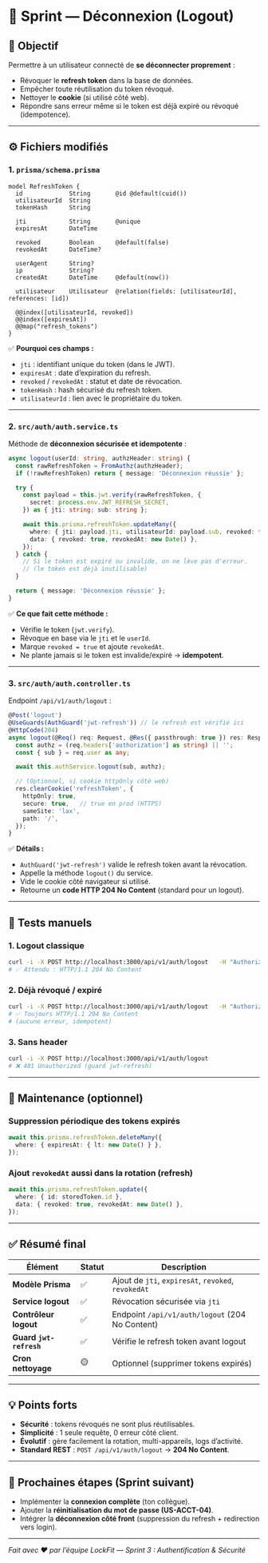 # 🔐 Sprint — Déconnexion (Logout)

## 🎯 Objectif
Permettre à un utilisateur connecté de **se déconnecter proprement** :
- Révoquer le **refresh token** dans la base de données.
- Empêcher toute réutilisation du token révoqué.
- Nettoyer le **cookie** (si utilisé côté web).
- Répondre sans erreur même si le token est déjà expiré ou révoqué (idempotence).

---

## ⚙️ Fichiers modifiés

### 1. `prisma/schema.prisma`

```prisma
model RefreshToken {
  id             String       @id @default(cuid())
  utilisateurId  String
  tokenHash      String

  jti            String       @unique
  expiresAt      DateTime

  revoked        Boolean      @default(false)
  revokedAt      DateTime?

  userAgent      String?
  ip             String?
  createdAt      DateTime     @default(now())

  utilisateur    Utilisateur  @relation(fields: [utilisateurId], references: [id])

  @@index([utilisateurId, revoked])
  @@index([expiresAt])
  @@map("refresh_tokens")
}
```

✅ **Pourquoi ces champs :**
- `jti` : identifiant unique du token (dans le JWT).
- `expiresAt` : date d’expiration du refresh.
- `revoked` / `revokedAt` : statut et date de révocation.
- `tokenHash` : hash sécurisé du refresh token.
- `utilisateurId` : lien avec le propriétaire du token.

---

### 2. `src/auth/auth.service.ts`

Méthode de **déconnexion sécurisée et idempotente** :

```ts
async logout(userId: string, authzHeader: string) {
  const rawRefreshToken = FromAuthz(authzHeader);
  if (!rawRefreshToken) return { message: 'Déconnexion réussie' };

  try {
    const payload = this.jwt.verify(rawRefreshToken, {
      secret: process.env.JWT_REFRESH_SECRET,
    }) as { jti: string; sub: string };

    await this.prisma.refreshToken.updateMany({
      where: { jti: payload.jti, utilisateurId: payload.sub, revoked: false },
      data: { revoked: true, revokedAt: new Date() },
    });
  } catch {
    // Si le token est expiré ou invalide, on ne lève pas d'erreur.
    // (le token est déjà inutilisable)
  }

  return { message: 'Déconnexion réussie' };
}
```

✅ **Ce que fait cette méthode :**
- Vérifie le token (`jwt.verify`).
- Révoque en base via le `jti` et le `userId`.
- Marque `revoked = true` et ajoute `revokedAt`.
- Ne plante jamais si le token est invalide/expiré → **idempotent**.

---

### 3. `src/auth/auth.controller.ts`

Endpoint `/api/v1/auth/logout` :

```ts
@Post('logout')
@UseGuards(AuthGuard('jwt-refresh')) // le refresh est vérifié ici
@HttpCode(204)
async logout(@Req() req: Request, @Res({ passthrough: true }) res: Response) {
  const authz = (req.headers['authorization'] as string) || '';
  const { sub } = req.user as any;

  await this.authService.logout(sub, authz);

  // (Optionnel, si cookie httpOnly côté web)
  res.clearCookie('refreshToken', {
    httpOnly: true,
    secure: true,   // true en prod (HTTPS)
    sameSite: 'lax',
    path: '/',
  });
}
```

✅ **Détails :**
- `AuthGuard('jwt-refresh')` valide le refresh token avant la révocation.
- Appelle la méthode `logout()` du service.
- Vide le cookie côté navigateur si utilisé.
- Retourne un **code HTTP 204 No Content** (standard pour un logout).

---

## 🧪 Tests manuels

### 1. Logout classique
```bash
curl -i -X POST http://localhost:3000/api/v1/auth/logout   -H "Authorization: Bearer <REFRESH_JWT>"
# ✅ Attendu : HTTP/1.1 204 No Content
```

### 2. Déjà révoqué / expiré
```bash
curl -i -X POST http://localhost:3000/api/v1/auth/logout   -H "Authorization: Bearer <même_token>"
# ✅ Toujours HTTP/1.1 204 No Content
# (aucune erreur, idempotent)
```

### 3. Sans header
```bash
curl -i -X POST http://localhost:3000/api/v1/auth/logout
# ❌ 401 Unauthorized (guard jwt-refresh)
```

---

## 🧼 Maintenance (optionnel)

### Suppression périodique des tokens expirés
```ts
await this.prisma.refreshToken.deleteMany({
  where: { expiresAt: { lt: new Date() } },
});
```

### Ajout `revokedAt` aussi dans la rotation (refresh)
```ts
await this.prisma.refreshToken.update({
  where: { id: storedToken.id },
  data: { revoked: true, revokedAt: new Date() },
});
```

---

## ✅ Résumé final

| Élément | Statut | Description |
|----------|---------|-------------|
| **Modèle Prisma** | ✅ | Ajout de `jti`, `expiresAt`, `revoked`, `revokedAt` |
| **Service logout** | ✅ | Révocation sécurisée via `jti` |
| **Contrôleur logout** | ✅ | Endpoint `/api/v1/auth/logout` (204 No Content) |
| **Guard `jwt-refresh`** | ✅ | Vérifie le refresh token avant logout |
| **Cron nettoyage** | 🟡 | Optionnel (supprimer tokens expirés) |

---

## 💡 Points forts
- **Sécurité** : tokens révoqués ne sont plus réutilisables.  
- **Simplicité** : 1 seule requête, 0 erreur côté client.  
- **Évolutif** : gère facilement la rotation, multi-appareils, logs d’activité.  
- **Standard REST** : `POST /api/v1/auth/logout` → **204 No Content**.

---

## 🚀 Prochaines étapes (Sprint suivant)
- Implémenter la **connexion complète** (ton collègue).  
- Ajouter la **réinitialisation du mot de passe (US-ACCT-04)**.  
- Intégrer la **déconnexion côté front** (suppression du refresh + redirection vers login).

---

_Fait avec ❤️ par l’équipe LockFit — Sprint 3 : Authentification & Sécurité_
